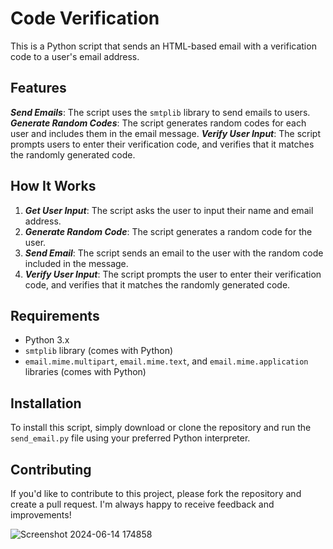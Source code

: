 # Code Verification
This is a Python script that sends an HTML-based email with a verification code to a user's email address.

## Features
***Send Emails***: The script uses the `smtplib` library to send emails to users.
***Generate Random Codes***: The script generates random codes for each user and includes them in the email message.
***Verify User Input***: The script prompts users to enter their verification code, and verifies that it matches the randomly generated code.

## How It Works
1. ***Get User Input***: The script asks the user to input their name and email address.
2. ***Generate Random Code***: The script generates a random code for the user.
3. ***Send Email***: The script sends an email to the user with the random code included in the message.
4. ***Verify User Input***: The script prompts the user to enter their verification code, and verifies that it matches the randomly generated code.

## Requirements
* Python 3.x
* `smtplib` library (comes with Python)
* `email.mime.multipart`, `email.mime.text`, and `email.mime.application` libraries (comes with Python)

## Installation
To install this script, simply download or clone the repository and run the `send_email.py` file using your preferred Python interpreter.

## Contributing
If you'd like to contribute to this project, please fork the repository and create a pull request. I'm always happy to receive feedback and improvements!



![Screenshot 2024-06-14 174858](https://github.com/AmirabbasRouintan/code_verification/assets/110909074/a2884760-d104-4172-99d3-5bdbfd0cc3aa)
